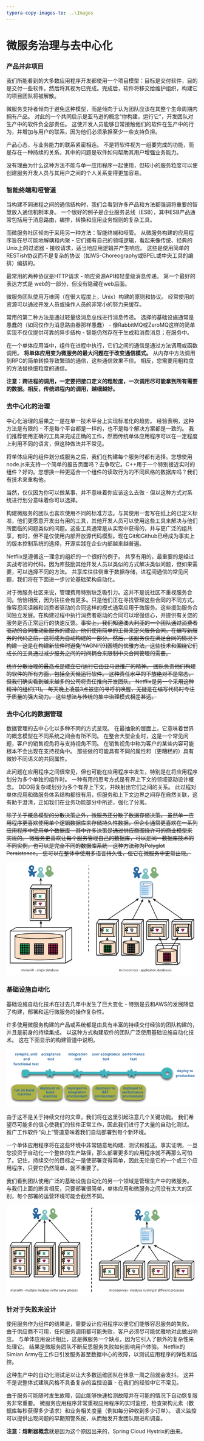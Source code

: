 ```yaml
---
typora-copy-images-to: ..\Images
---
```


# 微服务治理与去中心化

### 产品并非项目

我们所能看到的大多数应用程序开发都使用一个项目模型：目标是交付软件，目的是交付一些软件，然后将其视为已完成。完成后，软件将移交给维护组织，构建它的项目团队将被解散。

微服务支持者倾向于避免这种模型，而是倾向于认为团队应该在其整个生命周期内拥有产品。 对此的一个共同启示是亚马逊的概念“你构建，运行它”，开发团队对生产中的软件负全部责任。 这使开发人员能够日常接触他们的软件在生产中的行为，并增加与用户的联系，因为他们必须承担至少一些支持负担。

产品心态，与业务能力的联系紧密相连。 不是将软件视为一组要完成的功能，而是存在一种持续的关系，其中的问题是软件如何帮助其用户增强业务能力。

没有理由为什么这种方法不能与单一应用程序一起使用，但较小的服务粒度可以使创建服务开发人员与其用户之间的个人关系变得更加容易。

### 智能终端和哑管道

当构建不同进程之间的通信结构时，我们会看到许多产品和方法都强调将重要的智慧放入通信机制本身。 一个很好的例子是企业服务总线（ESB），其中ESB产品通常包括用于消息路由，编排，转换和应用业务规则的复杂工具。

而微服务社区倾向于采用另一种方法：智能终端和哑管。 从微服务构建的应用程序旨在尽可能地解耦和内聚 - 它们拥有自己的领域逻辑，看起来像传统、经典的Unix上的过滤器 - 接收请求，适当地应用逻辑并产生响应。 这些是使用简单的RESTish协议而不是复杂的协议（如WS-Choreography或BPEL或中央工具的编排）编排的。

最常用的两种协议是HTTP请求 - 响应资源API和轻量级消息传递。 第一个最好的表达方式是 web的一部分，但没有隐藏在web后面。

微服务团队使用万维网（在很大程度上，Unix）构建的原则和协议。 经常使用的资源可以通过开发人员或操作人员的非常小的努力来缓存。

常用的第二种方法是通过轻量级消息总线进行消息传递。 选择的基础设施通常是愚蠢的（如同仅作为消息路由器那样愚蠢） - 像RabbitMQ或ZeroMQ这样的简单实现不仅仅提供可靠的异步结构 - 智能仍然存在于生成和消费消息；在服务中。

在一个单体应用当中，组件在进程中执行，它们之间的通信是通过方法调用或函数调用。 **将单体应用变为微服务的最大问题在于改变通信模式。** 从内存中方法调用到RPC的简单转换导致繁琐的通信，这些通信效果不佳。 相反，您需要用粗粒度的方法替换细粒度的通信。

**注意：跨进程的调用，一定要把接口定义的粗粒度，一次调用尽可能拿到所有需要的数据。相反，传统进程内的调用，越细越好。**

### 去中心化的治理

 中心化治理的后果之一是在单一技术平台上实现标准化的趋势。 经验表明，这种方法是有限的 - 不是每个平台都是一样的，也不是每个解决方案都是一致的。 我们推荐使用正确的工具来完成正确的工作，然而传统单体应用程序可以在一定程度上利用不同的语言，但这种做法并不常见。

将单体应用的组件划分成服务之后，我们在构建每个服务时都有选择。您想使用node.js来支持一个简单的报告页面吗？去争取它。C++用于一个特别接近实时的组件？好的。您想换一种更适合一个组件的读取行为的不同风格的数据库吗？我们有技术来重构他。

当然，仅仅因为你可以做某事，并不意味着你应该这么去做 - 但以这种方式对系统进行划分意味着你可以选择。

构建微服务的团队也喜欢使用不同的标准方法。与其使用一套写在纸上的已定义标准，他们更愿意开发出有用的工具，其他开发人员可以使用这些工具来解决与他们所面临的问题类似的问题。这些工具通常是从实现中获得的，并与更广泛的组共享，有时，但不是仅使用内部开放源代码模型。现在Git和Github已经成为事实上的版本控制系统的选择，开源实践在企业内部越来越普遍。

Netflix是遵循这一理念的组织的一个很好的例子。 共享有用的，最重要的是经过实战考验的代码，因为库鼓励其他开发人员以类似的方式解决类似问题，但如果需要，可以选择不同的方法。 共享库往往侧重于数据存储，进程间通信的常见问题，我们将在下面进一步讨论基础架构自动化。 

对于微服务社区来说，管理费用特别缺乏吸引力。这并不是说社区不重视服务合同。恰恰相反，因为往往会有更多。只是他们正在寻找管理这些合同的不同方式。像容忍阅读器和消费者驱动的合同这样的模式通常应用于微服务。这些援助服务合同独立发展。在构建过程中执行消费者驱动的合同可以增强信心，并提供有关您的服务是否正常运行的快速反馈。~~事实上，我们知道澳大利亚的一个团队通过消费者驱动的合同推动新服务的建设。他们使用简单的工具来定义服务合同。在编写新服务的代码之前，这将成为自动构建的一部分。然后，该服务仅在满足合同的情况下构建 - 这是在构建新软件时避免'YAGNI'[9]困境的优雅方法。这些技术和围绕它们成长的工具通过减少服务之间的时间耦合来限制中央合同管理的需要。~~

~~也许分散治理的最高点是建立它/运行它由亚马逊推广的精神。 团队负责他们构建的软件的所有方面，包括全天候运行软件。 这种责任水平的下放绝对不是常态，但我们确实看到越来越多的公司将责任推向开发团队。 Netflix是另一个采用这种精神的组织[11]。 每天晚上凌晨3点被您的寻呼机唤醒，无疑是在编写代码时专注于质量的强大动力。 这些想法与传统的集中治理模式相差甚远。~~

### 去中心化的数据管理

数据管理的去中心化以多种不同的方式呈现。 在最抽象的层面上，它意味着世界的概念模型在不同系统之间会有所不同。 在整合大型企业时，这是一个常见问题，客户的销售视角将与支持视角不同。 在销售视角中称为客户的某些内容可能根本不会出现在支持视角中。 那些做的可能具有不同的属性和（更糟糕的）具有微妙不同语义的共同属性。

此问题在应用程序之间很常见，但也可能在应用程序中发生，特别是在将应用程序划分为多个单独的组件时。 一种有用的思考方式是有界上下文的领域驱动设计概念。 DDD将复杂域划分为多个有界上下文，并映射出它们之间的关系。 此过程对单体应用和微服务体系结构都很有用，但服务和上下文边界之间存在自然关联，这有助于澄清，正如我们在业务功能部分中所述，强化了分离。

~~除了关于概念模型的分散决策之外，微服务还分散了数据存储决策。 虽然单一应用程序更喜欢使用单个逻辑数据库来存储持久性数据，但企业通常更喜欢在一系列应用程序中使用单个数据库 - 其中许多决策是通过供应商围绕许可的商业模型来实现的。 微服务更喜欢让每个服务管理自己的数据库，可以是同一数据库技术的不同实例，也可以是完全不同的数据库系统 - 这种方法称为Polyglot Persistence。 您可以在整体中使用多语言持久性，但它在微服务中更常出现。~~

![decentralised-data](../Images/decentralised-data.png)

### 基础设施自动化

基础设施自动化技术在过去几年中发生了巨大变化 - 特别是云和AWS的发展降低了构建，部署和运行微服务的操作复杂性。

许多使用微服务构建的产品或系统都是由具有丰富的持续交付经验的团队构建的，并且是前身的持续集成。 以这种方式构建软件的团队广泛使用基础设施自动化技术。 这在下面显示的构建管道中说明。

![basic-pipeline](../Images/basic-pipeline.png)

由于这不是关于持续交付的文章，我们将在这里引起注意几个关键功能。 我们希望尽可能多的信心使我们的软件正常工作，因此我们进行了大量的自动化测试。 推广工作软件“向上”管道意味着我们自动部署到每个新环境。

一个单体应用程序将在这些环境中非常随意地构建、测试和推送。事实证明，一旦您投资于自动化一个整体的生产路径，那么部署更多的应用程序就不再那么可怕了。记住，持续交付的目标之一是使部署变得简单，因此无论是它的一个或三个应用程序，只要它仍然简单，就不重要了。

我们看到团队使用广泛的基础设施自动化的另一个领域是管理生产中的微服务。 与我们上面的断言相反，只要部署很简单，单体应用和微服务之间没有太大的区别，每个部署的运营环境可能会截然不同。

![micro-deployment](../Images/micro-deployment.png)

### 针对于失败来设计

使用服务作为组件的结果是，需要设计应用程序以便它们能够容忍服务的失败。 由于供应商不可用，任何服务调用都可能失败，客户必须尽可能优雅地对此做出响应。 与单体应用设计相比，这是微服务一个缺点，因为它引入了额外的复杂性来处理它。 结果是微服务团队不断反思服务失败如何影响用户体验。 Netflix的Simian Army在工作日引发服务甚至数据中心的故障，以测试应用程序的弹性和监控。

这种生产中的自动化测试足以让大多数运维团队在休息一周之前就会发抖。 这并不是说整体式建筑风格不具备复杂的监控设置 - 在我们的经验中它不常见。

由于服务可能随时发生故障，因此能够快速检测故障并在可能的情况下自动恢复服务非常重要。 微服务应用程序非常重视应用程序的实时监控，检查架构元素（数据库每秒获得多少请求）和业务相关度量（例如每分钟收到多少订单）。 语义监控可以提供出现问题的早期预警系统，从而触发开发团队跟进和调查。

**注意：熔断器概念**就是因为这个原因出来的，Spring Cloud Hystrix的由来。

